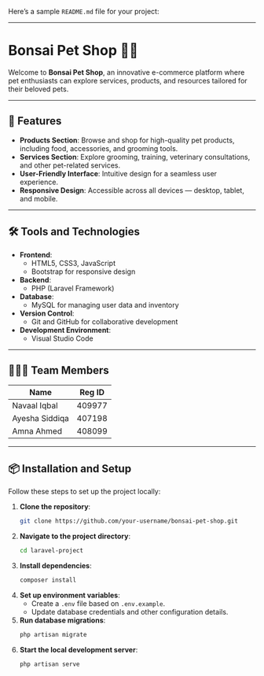 Here’s a sample `README.md` file for your project:

---

# Bonsai Pet Shop 🌱🐾

Welcome to **Bonsai Pet Shop**, an innovative e-commerce platform where pet enthusiasts can explore services, products, and resources tailored for their beloved pets.

---

## 🚀 Features

- **Products Section**: Browse and shop for high-quality pet products, including food, accessories, and grooming tools.
- **Services Section**: Explore grooming, training, veterinary consultations, and other pet-related services.
- **User-Friendly Interface**: Intuitive design for a seamless user experience.
- **Responsive Design**: Accessible across all devices — desktop, tablet, and mobile.
---

## 🛠️ Tools and Technologies

- **Frontend**:  
  - HTML5, CSS3, JavaScript  
  - Bootstrap for responsive design
- **Backend**:  
  - PHP (Laravel Framework)
- **Database**:  
  - MySQL for managing user data and inventory
- **Version Control**:  
  - Git and GitHub for collaborative development
- **Development Environment**:  
  - Visual Studio Code

---

## 🧑‍🤝‍🧑 Team Members

| **Name**             | **Reg ID**      |  
|----------------------|-----------------|  
| Navaal Iqbal         | 409977          |  
| Ayesha Siddiqa       | 407198          |  
| Amna Ahmed           | 408099          |  


---

## 📦 Installation and Setup

Follow these steps to set up the project locally:

1. **Clone the repository**:
   ```bash
   git clone https://github.com/your-username/bonsai-pet-shop.git
   ```
2. **Navigate to the project directory**:
   ```bash
   cd laravel-project
   ```
3. **Install dependencies**:
   ```bash
   composer install
   ```
4. **Set up environment variables**:
   - Create a `.env` file based on `.env.example`.
   - Update database credentials and other configuration details.
5. **Run database migrations**:
   ```bash
   php artisan migrate
   ```
6. **Start the local development server**:
   ```bash
   php artisan serve
   ```


